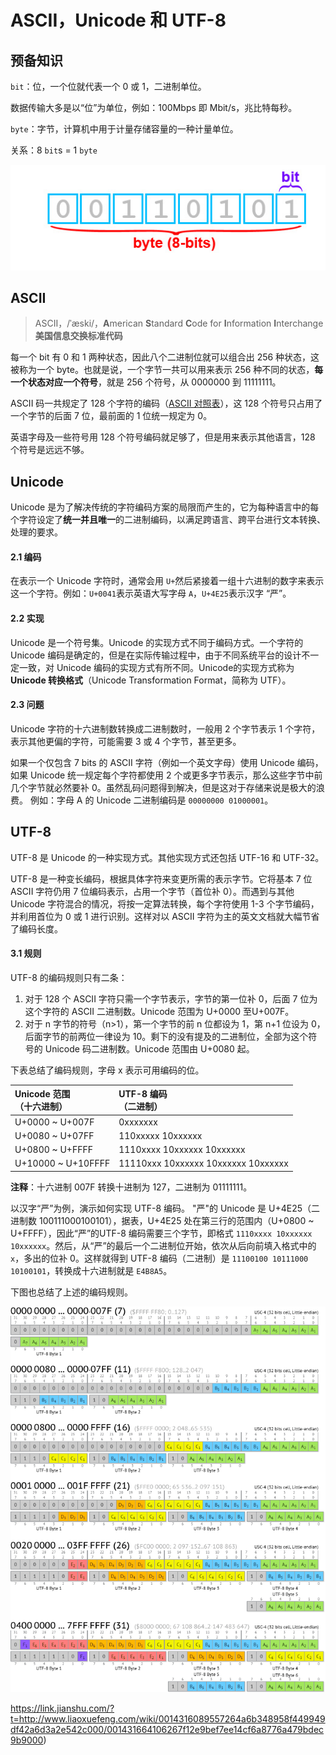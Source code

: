 # ASCII，Unicode 和 UTF-8



##  预备知识

`bit`：位，一个位就代表一个 0 或 1，二进制单位。

数据传输大多是以“位”为单位，例如：100Mbps 即 Mbit/s，兆比特每秒。

`byte`：字节，计算机中用于计量存储容量的一种计量单位。



关系：8 `bit`s = 1 `byte`



![img](../images/19599-5d75ce3ea1ccecc7.png)



##  ASCII

> ASCII，/ˈæski/，**A**merican **S**tandard **C**ode for **I**nformation **I**nterchange
> **美国信息交换标准代码**

每一个 bit 有 0 和 1 两种状态，因此八个二进制位就可以组合出 256 种状态，这被称为一个 byte。也就是说，一个字节一共可以用来表示 256 种不同的状态，**每一个状态对应一个符号**，就是 256 个符号，从 0000000 到 11111111。

ASCII 码一共规定了 128 个字符的编码（[ASCII 对照表](https://link.jianshu.com/?t=http://tool.oschina.net/commons?type=4)），这 128 个符号只占用了一个字节的后面 7 位，最前面的 1 位统一规定为 0。

英语字母及一些符号用 128 个符号编码就足够了，但是用来表示其他语言，128 个符号是远远不够。





##  Unicode

Unicode 是为了解决传统的字符编码方案的局限而产生的，它为每种语言中的每个字符设定了**统一并且唯一**的二进制编码，以满足跨语言、跨平台进行文本转换、处理的要求。

#### 2.1 编码

在表示一个 Unicode 字符时，通常会用 `U+`然后紧接着一组十六进制的数字来表示这一个字符。例如：`U+0041`表示英语大写字母 `A`，`U+4E25`表示汉字 “严”。

#### 2.2 实现

Unicode 是一个符号集。Unicode 的实现方式不同于编码方式。一个字符的 Unicode 编码是确定的，但是在实际传输过程中，由于不同系统平台的设计不一定一致，对 Unicode 编码的实现方式有所不同。Unicode的实现方式称为 **Unicode 转换格式**（Unicode Transformation Format，简称为 UTF）。

#### 2.3 问题

Unicode 字符的十六进制数转换成二进制数时，一般用 2 个字节表示 1 个字符，表示其他更偏的字符，可能需要 3 或 4 个字节，甚至更多。

如果一个仅包含 7 bits 的 ASCII 字符（例如一个英文字母）使用 Unicode 编码，如果 Unicode 统一规定每个字符都使用 2 个或更多字节表示，那么这些字节中前几个字节就必然要补 0。虽然乱码问题得到解决，但是这对于存储来说是极大的浪费。
例如：字母 A 的 Unicode 二进制编码是 `00000000 01000001`。





## UTF-8

UTF-8 是 Unicode 的一种实现方式。其他实现方式还包括 UTF-16 和 UTF-32。

UTF-8 是一种变长编码，根据具体字符来变更所需的表示字节。它将基本 7 位 ASCII 字符仍用 7 位编码表示，占用一个字节（首位补 0）。而遇到与其他 Unicode 字符混合的情况，将按一定算法转换，每个字符使用 1-3 个字节编码，并利用首位为 0 或 1 进行识别。这样对以 ASCII 字符为主的英文文档就大幅节省了编码长度。

#### 3.1 规则

UTF-8 的编码规则只有二条：

1. 对于 128 个 ASCII 字符只需一个字节表示，字节的第一位补 0，后面 7 位为这个字符的 ASCII 二进制数。Unicode 范围为 U+0000 至U+007F。
2. 对于 n 字节的符号（n>1），第一个字节的前 n 位都设为 1，第 n+1 位设为 0，后面字节的前两位一律设为 10。剩下的没有提及的二进制位，全部为这个符号的 Unicode 码二进制数。Unicode 范围由 U+0080 起。

下表总结了编码规则，字母 x 表示可用编码的位。

| Unicode 范围<br />（十六进制） | UTF-8 编码<br />（二进制）          |
| :----------------------------- | :---------------------------------- |
| U+0000 ~ U+007F                | 0xxxxxxx                            |
| U+0080 ~ U+07FF                | 110xxxxx 10xxxxxx                   |
| U+0800 ~ U+FFFF                | 1110xxxx 10xxxxxx 10xxxxxx          |
| U+10000 ~ U+10FFFF             | 11110xxx 10xxxxxx 10xxxxxx 10xxxxxx |

**注释**：十六进制 007F 转换十进制为 127，二进制为 01111111。

以汉字“严”为例，演示如何实现 UTF-8 编码。
"严"的 Unicode 是 U+4E25（二进制数 100111000100101），据表，U+4E25 处在第三行的范围内（U+0800 ~ U+FFFF），因此“严”的UTF-8 编码需要三个字节，即格式 `1110xxxx 10xxxxxx 10xxxxxx`。然后，从“严”的最后一个二进制位开始，依次从后向前填入格式中的 `x`，多出的位补 0。这样就得到 UTF-8 编码（二进制）是 `11100100 10111000 10100101`，转换成十六进制就是 `E4B8A5`。

下图也总结了上述的编码规则。



![img](../images/19599-89f5629a7f67fa38.png)

https://link.jianshu.com/?t=http://www.liaoxuefeng.com/wiki/0014316089557264a6b348958f449949df42a6d3a2e542c000/001431664106267f12e9bef7ee14cf6a8776a479bdec9b9000)
